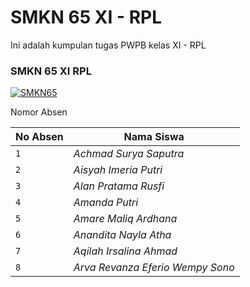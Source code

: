 # SMKN 65 XI - RPL

Ini adalah kumpulan tugas PWPB kelas XI - RPL

<h3>SMKN 65 XI RPL</h3>

[![SMKN65](https://img.shields.io/badge/SMKN%2065-SMKN%2065%20WEBSITE-green)](https://smkn65-jkt.sch.id/home)

<p>Nomor Absen</p>

| No Absen | Nama Siswa |
| --- | --- |
| `1` | *Achmad Surya Saputra* |
| `2` | *Aisyah Imeria Putri* |
| `3` | *Alan Pratama Rusfi* |
| `4` | *Amanda Putri* |
| `5` | *Amare Maliq Ardhana* |
| `6` | *Anandita Nayla Atha* |
| `7` | *Aqilah Irsalina Ahmad* |
| `8` | *Arva Revanza Eferio Wempy Sono* |
